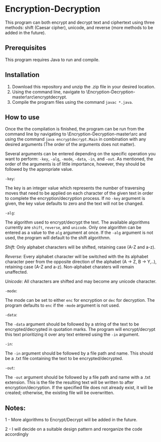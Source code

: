 # Encryption-Decryption

This program can both encrypt and decrypt text and ciphertext using three methods: shift (Caesar cipher), unicode, and reverse (more methods to be added in the future).

Prerequisites
-------------

This program requires Java to run and compile.

Installation
------------

1. Download this repository and unzip the .zip file in your desired location.
2. Using the command line, navigate to \Encryption-Decryption-master\src\encryptdecrypt.
3. Compile the program files using the command `javac *.java`.

How to use
----------

Once the the compilation is finished, the program can be run from the command line by navigating to \Encryption-Decryption-master\src and using the command `java encryptdecrypt.Main` in combination with any desired arguments (The order of the arguments does not matter).

Several arguments can be entered depending on the specific operation you want to perform: `-key`, `-alg`, `-mode`, `-data`, `-in`, and `-out`. As mentioned, the order of the arguments is of little importance, however, they should be followed by the appropriate value.

`-key`:

The key is an integer value which represents the number of traversing moves that need to be applied on each character of the given text in order to complete the encryption/decryption process. If no `-key` argument is given, the key value defaults to zero and the text will not be changed.

`-alg`:

The algorithm used to encrypt/decrypt the text. The available algorithms currently are `shift`, `reverse`, and `unicode`. Only one algorithm can be entered as a value to the `alg` argument at once. If the `-alg` argument is not used, the program will default to the shift algorithmn.

_Shift:_ Only alphabet characters will be shifted, retaining case (A-Z and a-z).

_Reverse:_ Every alphabet character will be switched with the its alphabet character peer from the opposite direction of the alphabet (A -> Z, B -> Y,..), retaining case (A-Z and a-z). Non-alphabet charaters will remain unaffected.

_Unicode:_ All characters are shifted and may become any unicode character.


`-mode`:

The mode can be set to either `enc` for encryption or `dec` for decryption. The program defaults to `enc` if the `-mode` argument is not used.

`-data`:

The `-data` argument should be followed by a string of the text to be encrypted/decrypted in quotation marks. The program will encrypt/decrypt this text prioritizing it over any text entered using the `-in` argument.

`-in`:

The `-in` argument should be followed by a file path and name. This should be a .txt file containing the text to be encrypted/decrypted.

`-out`:

The `-out` argument should be followed by a file path and name with a .txt extension. This is the file the resulting text will be written to after encryption/decryption. If the specified file does not already exist, it will be created; otherwise, the existing file will be overwritten.

Notes:
------
1 - More algorithms to Encrypt/Decrypt will be added in the future.


2 - I will decide on a suitable design pattern and reorganize the code accordingly

